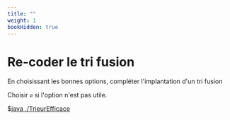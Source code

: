 ```yaml
---
title: ""
weight: 1
bookHidden: true
---
```



<style>
pre > code {
    -webkit-touch-callout: text;
    -webkit-user-select: text;
    -khtml-user-select: text;
    -moz-user-select: text;
    -ms-user-select: text;
    user-select: text;
}
</style>



# Re-coder le tri fusion

En choisissant les bonnes options, compléter l'implantation d'un tri fusion

Choisir `∅` si l'option n'est pas utile.

$[java ./TrieurEfficace]()
